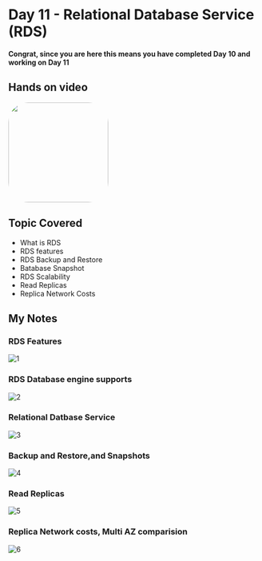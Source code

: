 # Day 11 - Relational Database Service (RDS)

**Congrat, since you are here this means you have completed Day 10 and working on Day 11**

## Hands on video
<a href="https://youtu.be/uyvbTYj1pyM">
<img src="https://i3.ytimg.com/vi/uyvbTYj1pyM/hqdefault.jpg" align="center" width="200" style="border-radius:40px" />
</a>

## Topic Covered
  - What is RDS
  - RDS features
  - RDS Backup and Restore
  - Batabase Snapshot
  - RDS Scalability
  - Read Replicas
  - Replica Network Costs

## My Notes

  ### RDS Features
  ![1](https://user-images.githubusercontent.com/41295276/120593915-c3bedc00-c45d-11eb-8f31-bdd507e740df.jpeg)  

  ### RDS Database engine supports
  ![2](https://user-images.githubusercontent.com/41295276/120593920-c4f00900-c45d-11eb-9e63-d8156605ec7c.jpeg)

  ### Relational Datbase Service
  ![3](https://user-images.githubusercontent.com/41295276/120593908-c28daf00-c45d-11eb-83d1-69a53e2ce61a.jpeg)
  
  ### Backup and Restore,and Snapshots
  ![4](https://user-images.githubusercontent.com/41295276/120593901-c1f51880-c45d-11eb-966a-23107a2ffb70.jpeg)
  
  ### Read Replicas
  ![5](https://user-images.githubusercontent.com/41295276/120593897-c0c3eb80-c45d-11eb-86d4-5473d3e9dacc.jpeg)
  
  ### Replica Network costs, Multi AZ comparision
  ![6](https://user-images.githubusercontent.com/41295276/120593882-bb66a100-c45d-11eb-8183-479991735153.jpeg)
  
  
  
